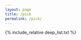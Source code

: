 ```yaml
---
layout: page
title: /pick
permalink: /pick/
---
```


<body>
<p id="deep_list" onload="brython()">
    {% include_relative deep_list.txt %}
</p>

<script type="text/javascript">

    alert(document.getElementById('deep_list').innerHTML)

</script>

<script type="text/python">

    from browser import document, alert

    from select_movie import *

    alert("yo")

    file_content = document["deep_list"].text

    movie_list = create_list(file_content)

    document <= "Random 6 movies:\n\n"

    document <= random_n_list(movie_list, 6)

</script>

